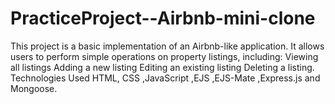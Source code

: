 # PracticeProject--Airbnb-mini-clone
This project is a basic implementation of an Airbnb-like application. It allows users to perform simple operations on property listings, including:  Viewing all listings Adding a new listing Editing an existing listing Deleting a listing. Technologies Used HTML, CSS ,JavaScript ,EJS ,EJS-Mate ,Express.js and Mongoose.
